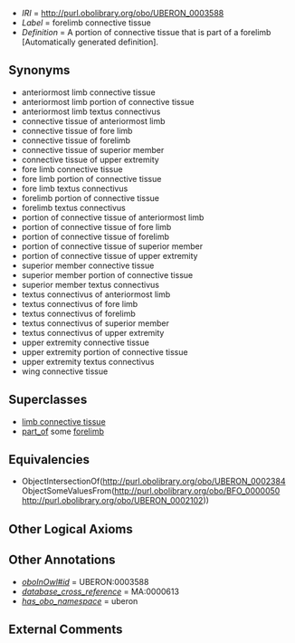  * *IRI* = http://purl.obolibrary.org/obo/UBERON_0003588
 * *Label* = forelimb connective tissue
 * *Definition* = A portion of connective tissue that is part of a forelimb [Automatically generated definition].

## Synonyms

 * anteriormost limb connective tissue
 * anteriormost limb portion of connective tissue
 * anteriormost limb textus connectivus
 * connective tissue of anteriormost limb
 * connective tissue of fore limb
 * connective tissue of forelimb
 * connective tissue of superior member
 * connective tissue of upper extremity
 * fore limb connective tissue
 * fore limb portion of connective tissue
 * fore limb textus connectivus
 * forelimb portion of connective tissue
 * forelimb textus connectivus
 * portion of connective tissue of anteriormost limb
 * portion of connective tissue of fore limb
 * portion of connective tissue of forelimb
 * portion of connective tissue of superior member
 * portion of connective tissue of upper extremity
 * superior member connective tissue
 * superior member portion of connective tissue
 * superior member textus connectivus
 * textus connectivus of anteriormost limb
 * textus connectivus of fore limb
 * textus connectivus of forelimb
 * textus connectivus of superior member
 * textus connectivus of upper extremity
 * upper extremity connective tissue
 * upper extremity portion of connective tissue
 * upper extremity textus connectivus
 * wing connective tissue

## Superclasses

 * [limb connective tissue](../../UBERON/87/UBERON_0003587.md)
 * [part_of](../../BFO/50/BFO_0000050.md) some [forelimb](../../UBERON/02/UBERON_0002102.md)

## Equivalencies

 * ObjectIntersectionOf(<http://purl.obolibrary.org/obo/UBERON_0002384> ObjectSomeValuesFrom(<http://purl.obolibrary.org/obo/BFO_0000050> <http://purl.obolibrary.org/obo/UBERON_0002102>))

## Other Logical Axioms


## Other Annotations

 * *[oboInOwl#id](../../id/oboInOwl#id.md)* = UBERON:0003588
 * *[database_cross_reference](../../ef/oboInOwl#hasDbXref.md)* = MA:0000613
 * *[has_obo_namespace](../../ce/oboInOwl#hasOBONamespace.md)* = uberon

## External Comments

